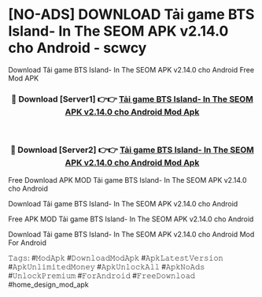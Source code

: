 # [NO-ADS] DOWNLOAD Tải game BTS Island- In The SEOM APK v2.14.0 cho Android - scwcy
Download Tải game BTS Island- In The SEOM APK v2.14.0 cho Android Free Mod APK

<div align="center">
<h3>🔴 Download [Server1] 👉👉 <a href="https://apk-comot.site?title=Tải_game_BTS_Island-_In_The_SEOM_APK_v2.14.0_cho_Android">Tải game BTS Island- In The SEOM APK v2.14.0 cho Android Mod Apk</a></h3><br>

<h3>🔴 Download [Server2] 👉👉 <a href="https://apk-comot.site?title=Tải_game_BTS_Island-_In_The_SEOM_APK_v2.14.0_cho_Android">Tải game BTS Island- In The SEOM APK v2.14.0 cho Android Mod Apk</a></h3>
</div>


Free Download APK MOD Tải game BTS Island- In The SEOM APK v2.14.0 cho Android

Download Tải game BTS Island- In The SEOM APK v2.14.0 cho Android 

Free APK MOD Tải game BTS Island- In The SEOM APK v2.14.0 cho Android 

Download Tải game BTS Island- In The SEOM APK v2.14.0 cho Android Mod For Android

𝚃𝚊𝚐𝚜: #𝙼𝚘𝚍𝙰𝚙𝚔 #𝙳𝚘𝚠𝚗𝚕𝚘𝚊𝚍𝙼𝚘𝚍𝙰𝚙𝚔 #𝙰𝚙𝚔𝙻𝚊𝚝𝚎𝚜𝚝𝚅𝚎𝚛𝚜𝚒𝚘𝚗 #𝙰𝚙𝚔𝚄𝚗𝚕𝚒𝚖𝚒𝚝𝚎𝚍𝙼𝚘𝚗𝚎𝚢 #𝙰𝚙𝚔𝚄𝚗𝚕𝚘𝚌𝚔𝙰𝚕𝚕 #𝙰𝚙𝚔𝙽𝚘𝙰𝚍𝚜 #𝚄𝚗𝚕𝚘𝚌𝚔𝙿𝚛𝚎𝚖𝚒𝚞𝚖 #𝙵𝚘𝚛𝙰𝚗𝚍𝚛𝚘𝚒𝚍 #𝙵𝚛𝚎𝚎𝙳𝚘𝚠𝚗𝚕𝚘𝚊𝚍 #home_design_mod_apk